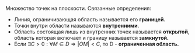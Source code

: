 Множество точек на плоскости.
Связанные определения:
- Линия, ограничивающая область называется его **границей.**
- Точки внутри области называются **внутренними**.
- Область состоящая лишь из внутренних точек называется **открытой**, область которая включает и границу называется **замкнутой.**
- Если $\exists C > 0: \forall M \in D \Rightarrow |OM| < C$, то D - **ограниченная область.**